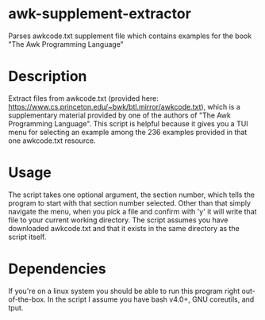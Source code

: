 # awk-supplement-extractor
Parses awkcode.txt supplement file which contains examples for the book "The Awk Programming Language"

# Description
Extract files from awkcode.txt (provided here: https://www.cs.princeton.edu/~bwk/btl.mirror/awkcode.txt), which is a supplementary material provided by one of the authors of "The Awk Programming Language". This script is helpful because it gives you a TUI menu for selecting an example among the 236 examples provided in that one awkcode.txt resource.

# Usage
The script takes one optional argument, the section number, which tells the program to start with that section number selected. Other than that simply navigate the menu, when you pick a file and confirm with 'y' it will write that file to your current working directory. The script assumes you have downloaded awkcode.txt and that it exists in the same directory as the script itself.

# Dependencies
If you're on a linux system you should be able to run this program right out-of-the-box. In the script I assume you have bash v4.0+, GNU coreutils, and tput.
